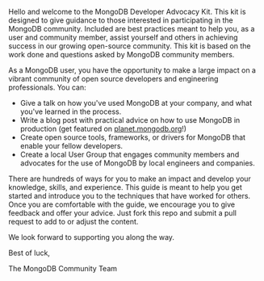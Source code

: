 Hello and welcome to the MongoDB Developer Advocacy Kit. This kit is designed to give guidance to those interested in 
participating in the MongoDB community. Included are best practices meant to help you, as a user and community member, 
assist yourself and others in achieving success in our growing open-source community. This kit is based on the work 
done and questions asked by MongoDB community members. 

As a MongoDB user, you have the opportunity to make a large impact on a vibrant community of open source developers 
and engineering professionals. You can:

* Give a talk on how you've used MongoDB at your company, and what you've learned in the process.
* Write a blog post with practical advice on how to use MongoDB in production (get featured on [planet.mongodb.org](http://planet.mongodb.org)!)
* Create open source tools, frameworks, or drivers for MongoDB that enable your fellow developers.
* Create a local User Group that engages community members and advocates for the use of MongoDB by local engineers and companies.

There are hundreds of ways for you to make an impact and develop your knowledge, skills, and experience. 
This guide is meant to help you get started and introduce you to the techniques that have worked for others. 
Once you are comfortable with the guide, we encourage you to give feedback and offer your advice. Just fork 
this repo and submit a pull request to add to or adjust the content.

We look forward to supporting you along the way.

Best of luck,

The MongoDB Community Team
